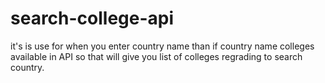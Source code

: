 # search-college-api
it's is use for when you enter country name than if country name colleges available in API so that will give you list of colleges regrading to search country.
